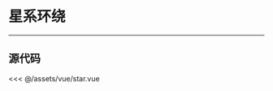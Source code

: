 # 星系环绕

---

<star></star>

<script setup >
import Star from '../../../assets/vue/star.vue'
</script>

## 源代码

<<< @/assets/vue/star.vue
